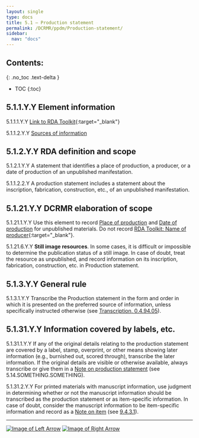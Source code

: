```yaml
---
layout: single
type: docs
title: 5.1 — Production statement
permalink: /DCRMR/ppdm/Production-statement/
sidebar:
  nav: "docs"
---
```


## Contents:
{: .no_toc .text-delta }

- TOC
{:toc}

## 5.1.1.Y.Y Element information

<a name="5.1.1.1.Y.Y">5.1.1.1.Y.Y</a> [Link to RDA Toolkit](https://access.rdatoolkit.org/Content/Index?externalId=en-US_ala-bd937d2a-f635-317d-8cd5-0e1811f70725){:target="_blank"}

<a name="5.1.1.2.Y.Y">5.1.1.2.Y.Y</a> [Sources of information](/DCRMR/ppdm/#5011-sources-of-information)

## 5.1.2.Y.Y RDA definition and scope

<a name="5.1.2.1.Y.Y">5.1.2.1.Y.Y</a> A statement that identifies a place of production, a producer, or a date of production of an unpublished manifestation.

<a name="5.1.2.2.Y.Y">5.1.1.2.2.Y</a> A production statement includes a statement about the inscription, fabrication, construction, etc., of an unpublished manifestation.

## 5.1.21.Y.Y DCRMR elaboration of scope

<a name="5.1.21.1.Y.Y">5.1.21.1.Y.Y</a> Use this element to record [Place of production](/DCRMR/ppdm/Place-of-production/) and [Date of production](/DCRMR/ppdm/Date-of-production/) for unpublished materials. Do not record [RDA Toolkit: Name of producer](https://access.rdatoolkit.org/Content/Index?externalId=en-US_ala-afdb9990-0d14-33ef-83f0-e514f188e95f){:target="_blank"}.

<a name="5.1.21.6.Y.Y">5.1.21.6.Y.Y</a> **Still image resources**. In some cases, it is difficult or impossible to determine the publication status of a still image. In case of doubt, treat the resource as unpublished, and record information on its inscription, fabrication, construction, etc. in Production statement.

## 5.1.3.Y.Y General rule

<a name="5.1.3.1.Y.Y">5.1.3.1.Y.Y</a> Transcribe the Production statement in the form and order in which it is presented on the preferred source of information, unless specifically instructed otherwise (see [Transcription, 0.4.94.05](/DCRMR/general-rules/Transcription/#0.4.94.05)).

## 5.1.31.Y.Y Information covered by labels, etc.

<a name="5.1.31.1.Y.Y">5.1.31.1.Y.Y</a> If any of the original details relating to the production statement are covered by a label, stamp, overprint, or other means showing later information (e.g., burnished out, scored through), transcribe the later information. If the original details are visible or otherwise available, always transcribe or give them in a [Note on production statement](/DCRMR/ppdm/Note-on-production-statement/) (see 5.14.SOMETHING.SOMETHING).

<a name="5.1.31.2.Y.Y">5.1.31.2.Y.Y</a> For printed materials with manuscript information, use judgment in determining whether or not the manuscript information should be transcribed as the production  statement or as item-specific information. In case of doubt, consider the manuscript information to be item-specific information and record as a [Note on item](/DCRMR/additional-notes/Note-on-item/) (see [9.4.3.1](/DCRMR/additional-notes/Note-on-item/#9.4.3.1)).  

---

[![Image of Left Arrow](https://rbms-bsc.github.io/DCRMR/assets/pictures/navigation/Arrow_Left.png "5 — Production, Publication, Distribution, Manufacture")](/DCRMR/ppdm/) [![Image of Right Arrow](https://rbms-bsc.github.io/DCRMR/assets/pictures/navigation/Arrow_Right.png "5.11 — Place of production")](/DCRMR/ppdm/Place-of-production/)